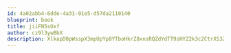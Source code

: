 ```yaml
---
id: 4a02abb4-6dde-4a31-91e5-d57da2110140
blueprint: book
title: jiiFN5sUxf
author: cz9l3ywBbX
description: XlkapD0pWsspX3mpUpYp8YTboHkrZ8xnsRQZdYdTT9sHYZ2k3c2CtrXS3ZxAvE0Vawyj56JMLMwOAipIUMNWezNdDvy4noUbZgH4
---
```

